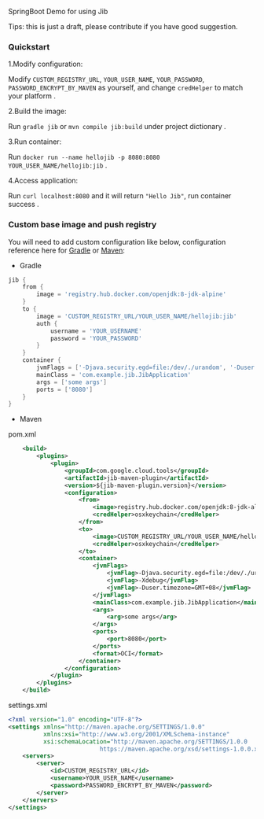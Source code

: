 SpringBoot Demo for using Jib

Tips: this is just a draft, please contribute if you have good suggestion.

### Quickstart

1.Modify configuration:

Modify `CUSTOM_REGISTRY_URL`, `YOUR_USER_NAME`, `YOUR_PASSWORD`, `PASSWORD_ENCRYPT_BY_MAVEN` as yourself, and change `credHelper` to match your platform .

2.Build the image:

Run `gradle jib` or `mvn compile jib:build` under project dictionary .

3.Run container:

Run `docker run --name hellojib -p 8080:8080 YOUR_USER_NAME/hellojib:jib` .

4.Access application:

Run `curl localhost:8080` and it will return `"Hello Jib"`, run container success .

### Custom base image and push registry

You will need to add custom configuration like below, configuration reference here for [Gradle](https://github.com/GoogleContainerTools/jib/tree/master/jib-gradle-plugin#extended-usage) or  [Maven](https://github.com/GoogleContainerTools/jib/tree/master/jib-maven-plugin#extended-usage):

- Gradle

```gradle
jib {
    from {
        image = 'registry.hub.docker.com/openjdk:8-jdk-alpine'
    }
    to {
        image = 'CUSTOM_REGISTRY_URL/YOUR_USER_NAME/hellojib:jib'
        auth {
            username = 'YOUR_USERNAME'
            password = 'YOUR_PASSWORD'
        }
    }
    container {
        jvmFlags = ['-Djava.security.egd=file:/dev/./urandom', '-Duser.timezone=GMT+08', '-Xdebug']
        mainClass = 'com.example.jib.JibApplication'
        args = ['some args']
        ports = ['8080']
    }
}
```

- Maven 

pom.xml
 
```xml
    <build>
        <plugins>
            <plugin>
                <groupId>com.google.cloud.tools</groupId>
                <artifactId>jib-maven-plugin</artifactId>
                <version>${jib-maven-plugin.version}</version>
                <configuration>
                    <from>
                        <image>registry.hub.docker.com/openjdk:8-jdk-alpine</image>
                        <credHelper>osxkeychain</credHelper>
                    </from>
                    <to>
                        <image>CUSTOM_REGISTRY_URL/YOUR_USER_NAME/hellojib:jib</image>
                        <credHelper>osxkeychain</credHelper>
                    </to>
                    <container>
                        <jvmFlags>
                            <jvmFlag>-Djava.security.egd=file:/dev/./urandom</jvmFlag>
                            <jvmFlag>-Xdebug</jvmFlag>
                            <jvmFlag>-Duser.timezone=GMT+08</jvmFlag>
                        </jvmFlags>
                        <mainClass>com.example.jib.JibApplication</mainClass>
                        <args>
                            <arg>some args</arg>
                        </args>
                        <ports>
                            <port>8080</port>
                        </ports>
                        <format>OCI</format>
                    </container>
                </configuration>
            </plugin>
        </plugins>
    </build>
```

settings.xml

```xml
<?xml version="1.0" encoding="UTF-8"?>
<settings xmlns="http://maven.apache.org/SETTINGS/1.0.0"
          xmlns:xsi="http://www.w3.org/2001/XMLSchema-instance"
          xsi:schemaLocation="http://maven.apache.org/SETTINGS/1.0.0
                          https://maven.apache.org/xsd/settings-1.0.0.xsd">
    <servers>
        <server>
            <id>CUSTOM_REGISTRY_URL</id>
            <username>YOUR_USER_NAME</username>
            <password>PASSWORD_ENCRYPT_BY_MAVEN</password>
        </server>
    </servers>
</settings>
```